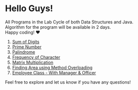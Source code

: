 # Hello Guys!

All Programs in the Lab Cycle of both Data Structures and Java.\
Algorithm for the program will be available in 2 days.\
Happy coding! :heart:

1. [Sum of Digits](code/SumOfDigits.md)
2. [Prime Number](code/PrimeNumberChecker.md)
3. [Palindrome](code/PalindromeChecker.md)
4. [Frequency of Character](code/CharacterFrequency.md)
5. [Matrix Multiplication](code/MatrixMultiplication.md)
6. [Finding Area using Method Overloading](code/AreaCalculator.md)
7. [Employee Class - With Manager & Officer](code/EmployeeDemo.md)

Feel free to explore and let us know if you have any questions!